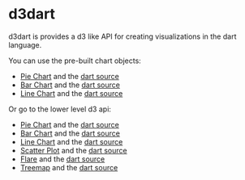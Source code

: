 # d3dart

d3dart is provides a d3 like API for creating visualizations in the dart language.

You can use the pre-built chart objects:

  - [Pie Chart](http://adamlofts.github.io/d3dart/build/web/simplepie.html) and the [dart source](https://github.com/adamlofts/d3dart/blob/master/web/simplepie.dart)
  - [Bar Chart](http://adamlofts.github.io/d3dart/build/web/simplebar.html) and the [dart source](https://github.com/adamlofts/d3dart/blob/master/web/simplebar.dart)
  - [Line Chart](http://adamlofts.github.io/d3dart/build/web/simpleline.html) and the [dart source](https://github.com/adamlofts/d3dart/blob/master/web/simpleline.dart)

Or go to the lower level d3 api:

  - [Pie Chart](http://adamlofts.github.io/d3dart/build/web/pie.html) and the [dart source](https://github.com/adamlofts/d3dart/blob/master/web/pie.dart)
  - [Bar Chart](http://adamlofts.github.io/d3dart/build/web/bar.html) and the [dart source](https://github.com/adamlofts/d3dart/blob/master/web/bar.dart)
  - [Line Chart](http://adamlofts.github.io/d3dart/build/web/line.html) and the [dart source](https://github.com/adamlofts/d3dart/blob/master/web/line.dart)
  - [Scatter Plot](http://adamlofts.github.io/d3dart/build/web/scatterplot.html) and the [dart source](https://github.com/adamlofts/d3dart/blob/master/web/scatterplot.dart)
  - [Flare](http://adamlofts.github.io/d3dart/build/web/flare.html) and the [dart source](https://github.com/adamlofts/d3dart/blob/master/web/flare.dart)
  - [Treemap](http://adamlofts.github.io/d3dart/build/web/treemap.html) and the [dart source](https://github.com/adamlofts/d3dart/blob/master/web/treemap.dart)
